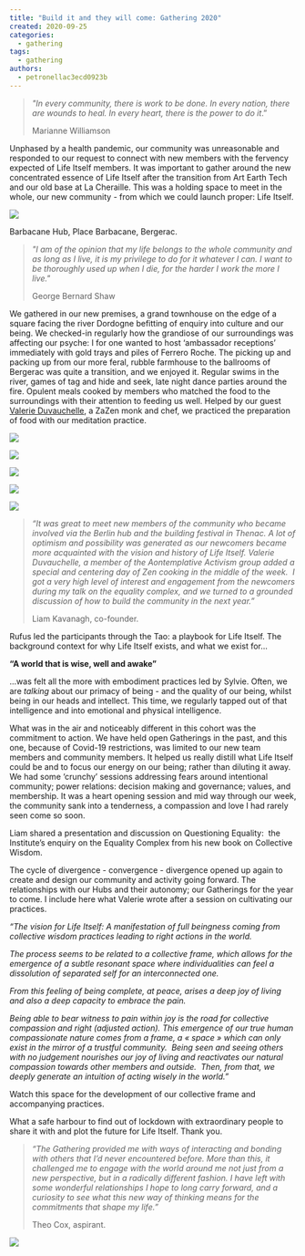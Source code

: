 ```yaml
---
title: "Build it and they will come: Gathering 2020"
created: 2020-09-25
categories: 
  - gathering
tags: 
  - gathering
authors: 
  - petronellac3ecd0923b
---
```


> _"In every community, there is work to be done. In every nation, there are wounds to heal. In every heart, there is the power to do it_.”
> 
> Marianne Williamson

Unphased by a health pandemic, our community was unreasonable and responded to our request to connect with new members with the fervency expected of Life Itself members. It was important to gather around the new concentrated essence of Life Itself after the transition from Art Earth Tech and our old base at La Cheraille. This was a holding space to meet in the whole, our new community - from which we could launch proper: Life Itself. 

![](https://artearthtech.files.wordpress.com/2020/09/119961415_374373367286674_2302334593613410691_n.jpg?w=1024)

Barbacane Hub, Place Barbacane, Bergerac.

> _"I am of the opinion that my life belongs to the whole community and as long as I live, it is my privilege to do for it whatever I can. I want to be thoroughly used up when I die, for the harder I work the more I live."_
> 
> George Bernard Shaw

We gathered in our new premises, a grand townhouse on the edge of a square facing the river Dordogne befitting of enquiry into culture and our being. We checked-in regularly how the grandiose of our surroundings was affecting our psyche: I for one wanted to host ‘ambassador receptions’ immediately with gold trays and piles of Ferrero Roche. The picking up and packing up from our more feral, rubble farmhouse to the ballrooms of Bergerac was quite a transition, and we enjoyed it. Regular swims in the river, games of tag and hide and seek, late night dance parties around the fire. Opulent meals cooked by members who matched the food to the surroundings with their attention to feeding us well. Helped by our guest [Valerie Duvauchelle](https://en.lacuisinedelabenveillance.org), a ZaZen monk and chef, we practiced the preparation of food with our meditation practice. 

![](assets/images/whatsapp-image-2020-09-18-at-15.50.26.jpg)

![](assets/images/whatsapp-image-2020-09-18-at-17.28.25.jpg)

![](assets/images/119953531_1032514467183784_3358289602341078712_n.jpg)

![](assets/images/whatsapp-image-2020-09-19-at-14.54.10.jpg)

![](assets/images/119969936_357533832091583_8960092887037667132_n.jpg)

> _“It was great to meet new members of the community who became involved via the Berlin hub and the building festival in Thenac. A lot of optimism and possibility was generated as our newcomers became more acquainted with the vision and history of Life Itself. Valerie Duvauchelle, a member of the Aontemplative Activism group added a special and centering day of Zen cooking in the middle of the week.  I got a very high level of interest and engagement from the newcomers during my talk on the equality complex, and we turned to a grounded discussion of how to build the community in the next year.”_  
> 
> Liam Kavanagh, co-founder.

Rufus led the participants through the Tao: a playbook for Life Itself. The background context for why Life Itself exists, and what we exist for...

**“A world that is wise, well and awake”**

...was felt all the more with embodiment practices led by Sylvie. Often, we are _talking_ about our primacy of being - and the quality of our being, whilst being in our heads and intellect. This time, we regularly tapped out of that intelligence and into emotional and physical intelligence.

What was in the air and noticeably different in this cohort was the commitment to action. We have held open Gatherings in the past, and this one, because of Covid-19 restrictions, was limited to our new team members and community members. It helped us really distill what Life Itself could be and to focus our energy on our being; rather than diluting it away. We had some ‘crunchy’ sessions addressing fears around intentional community; power relations: decision making and governance; values, and membership. It was a heart opening session and mid way through our week, the community sank into a tenderness, a compassion and love I had rarely seen come so soon. 

Liam shared a presentation and discussion on Questioning Equality:  the Institute’s enquiry on the Equality Complex from his new book on Collective Wisdom. 

The cycle of divergence - convergence - divergence opened up again to create and design our community and activity going forward. The relationships with our Hubs and their autonomy; our Gatherings for the year to come. I include here what Valerie wrote after a session on cultivating our practices.  

_“The vision for Life Itself: A manifestation of full beingness coming from collective wisdom practices leading to right actions in the world._

_The process seems to be related to a collective frame, which allows for the emergence of a subtle resonant space where individualities can feel a dissolution of separated self for an interconnected one._ 

_From this feeling of being complete, at peace, arises a deep joy of living and also a deep capacity to embrace the pain._ 

_Being able to bear witness to pain within joy is the road for collective compassion and right (adjusted action). This emergence of our true human compassionate nature comes from a frame, a « space » which can only exist in the mirror of a trustful community.  Being seen and seeing others with no judgement nourishes our joy of living and reactivates our natural compassion towards other members and outside.  Then, from that, we deeply generate an intuition of acting wisely in the world.”_

Watch this space for the development of our collective frame and accompanying practices. 

What a safe harbour to find out of lockdown with extraordinary people to share it with and plot the future for Life Itself. Thank you.

> _“The Gathering provided me with ways of interacting and bonding with others that I’d never encountered before. More than this, it challenged me to engage with the world around me not just from a new perspective, but in a radically different fashion. I have left with some wonderful relationships I hope to long carry forward, and a curiosity to see what this new way of thinking means for the commitments that shape my life.”_
> 
> Theo Cox, aspirant.

![](https://artearthtech.files.wordpress.com/2020/09/119989598_2754560674802976_524295216573551565_n.jpg?w=1024)
